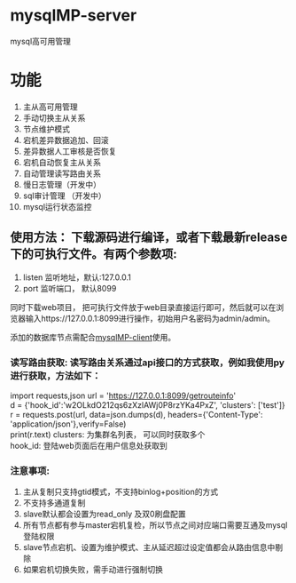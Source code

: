 
  
    
# mysqlMP-server      
 mysql高可用管理      
      
      
# 功能      
 1. 主从高可用管理    
 2. 手动切换主从关系    
 3. 节点维护模式       
 4. 宕机差异数据追加、回滚    
 5. 差异数据人工审核是否恢复    
 6. 宕机自动恢复主从关系    
 7. 自动管理读写路由关系    
 8. 慢日志管理（开发中）    
 9. sql审计管理 （开发中）  
 10. mysql运行状态监控   
      
      
## 使用方法： 下载源码进行编译，或者下载最新release下的可执行文件。有两个参数项:    
1. listen  监听地址，默认:127.0.0.1     
 2. port    监听端口， 默认8099    
    
同时下载web项目， 把可执行文件放于web目录直接运行即可，然后就可以在浏览器输入https://127.0.0.1:8099进行操作，初始用户名密码为admin/admin。    
    
添加的数据库节点需配合[mysqlMP-client](https://github.com/wwwbjqcom/mysqlMP-client)使用。    
      
### 读写路由获取: 读写路由关系通过api接口的方式获取，例如我使用py进行获取，方法如下：    
    
 import requests,json    url = 'https://127.0.0.1:8099/getrouteinfo'      
    d = {'hook_id':'w2OLkdO212qs6zXzlAWj0P8rzYKa4PxZ', 'clusters': ['test']}      
    r = requests.post(url, data=json.dumps(d), headers={'Content-Type': 'application/json'},verify=False)      
print(r.text) clusters: 为集群名列表， 可以同时获取多个    
hook_id: 登陆web页面后在用户信息处获取到    
    
      
### 注意事项:    
1. 主从复制只支持gtid模式，不支持binlog+position的方式    
 2. 不支持多通道复制    
 3. slave默认都会设置为read_only 及双0刷盘配置    
 4. 所有节点都有参与master宕机复检，所以节点之间对应端口需要互通及mysql登陆权限    
 5. slave节点宕机、设置为维护模式、主从延迟超过设定值都会从路由信息中剔除    
 6. 如果宕机切换失败，需手动进行强制切换